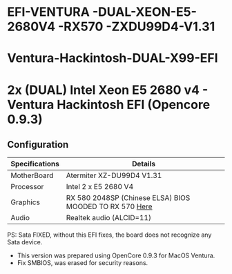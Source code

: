 # EFI-VENTURA    -DUAL-XEON-E5-2680V4   -RX570     -ZXDU99D4-V1.31


# Ventura-Hackintosh-DUAL-X99-EFI

# 2x (DUAL) Intel Xeon E5 2680 v4 - Ventura Hackintosh EFI (Opencore 0.9.3)
## Configuration

| Specifications | Details                                                  |
| ------------------- | ------------------------------------------- |
| MotherBoard     | Atermiter XZ-DU99D4 V1.31     					|
| Processor           | Intel 2 x E5 2680 V4   		    |
| Graphics | RX 580 2048SP (Chinese ELSA) BIOS MOODED TO RX 570  [Here](https://github.com/jwagnervaz/ELSA-RX-580-SP-BIOS-MOD)           |
| Audio          | Realtek audio (ALCID=11)            |


PS: Sata FIXED, without this EFI fixes, the board does not recognize any Sata device.

- This version was prepared using OpenCore 0.9.3 for MacOS Ventura.
- Fix SMBIOS, was erased for security reasons.
